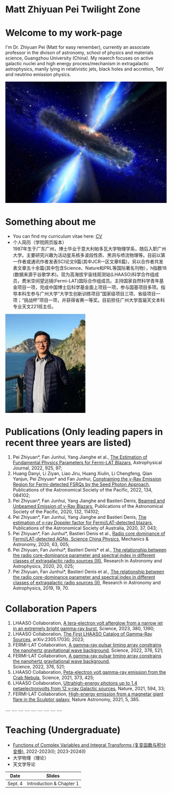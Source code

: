 # Matt Zhiyuan Pei Twilight Zone

# Welcome to my work-page

I'm Dr. Zhiyuan Pei (Matt for easy remember), currently an associate professor in the divison of astronomy, school of physics and materials science, Guangzhou University (China). My reaerch focuses on active galactic nuclei and high energy process/mechanism in extragalactic astrophysics, manily lying in relativistic jets, black holes and accretion, TeV and neutrino emission physics.   

![](标题图.jpg)

# Something about me

* You can find my curriculum vitae here: [CV](http://spee.gzhu.edu.cn/sz/rylb.html) 
* 个人简历（学院网页版本）\
1987年生于广东广州，博士毕业于意大利帕多瓦大学物理学系，随后入职广州大学。主要研究兴趣为活动星系核多波段性质、黑洞与喷流物理等。目前以第一作者或通讯作者发表SCI论文9篇(其中JCR一区文章6篇)，另以合作者共发表文章五十余篇(其中包含Science、Nature和PRL等国际著名刊物），h指数18 (数据来源于谷歌学术)。现为高海拔宇宙线观测站(LHAASO)科学合作组成员，费米空间望远镜(Fermi-LAT)国际合作组成员。主持国家自然科学青年基金项目一项，完成中国博士后科学基金面上项目一项，参与国基项目多项。指导本科生参与广州大学“大学生创新训练项目”国家级项目三项、省级项目一项；“挑战杯”项目一项，并获得省赛一等奖。目前担任广州大学首届天文本科专业天文221班主任。

<img src=me.png width="250px">

# Publications (Only leading papers in recent three years are listed)

1. Pei Zhiyuan*, Fan Junhui, Yang Jianghe et al., [The Estimation of Fundamental Physics Parameters for Fermi-LAT Blazars](https://iopscience.iop.org/article/10.3847/1538-4357/ac3aeb), Astrophysical Journal, 2022, 925, 97;
2. Huang Danyi, Li Ziyan, Liao Jiru, Huang Xiulin, Li Chengfeng, Qian Yanjun, Pei Zhiyuan* and Fan Junhui, [Constraining the γ-Ray Emission Region for Fermi-detected FSRQs by the Seed Photon Approach](https://iopscience.iop.org/article/10.1088/1538-3873/ac80d3), Publications of the Astronomical Society of the Pacific, 2022, 134, 084102;
3. Pei Zhiyuan*, Fan Junhui, Yang Jianghe and Bastieri Denis, [Beamed and Unbeamed Emission of γ-Ray Blazars](https://iopscience.iop.org/article/10.1088/1538-3873/abb78f), Publications of the Astronomical Society of the Pacific, 2020, 132, 114102;
4. Pei Zhiyuan*, Fan Junhui, Yang Jianghe and Bastieri Denis, [The estimation of γ-ray Doppler factor for Fermi/LAT-detected blazars](https://www.cambridge.org/core/journals/publications-of-the-astronomical-society-of-australia/article/estimation-of-ray-doppler-factor-for-fermilatdetected-blazars/35AC6765C8B67886D6D46BFC30991519#), Publications of the Astronomical Society of Australia, 2020, 37, 043;
5. Pei Zhiyuan*, Fan Junhui*, Bastieri Denis et al., [Radio core dominance of Fermi/LAT-detected AGNs, Science China Physics](https://link.springer.com/article/10.1007/s11433-019-1454-6), Mechanics & Astronomy, 2020, 63, 005;
6. Pei Zhiyuan, Fan Junhui*, Bastieri Denis* et al., [The relationship between the radio core-dominance parameter and spectral index in different classes of extragalactic radio sources (III)](https://iopscience.iop.org/article/10.1088/1674-4527/20/2/25), Research in Astronomy and Astrophysics, 2020, 20, 025;
7. Pei Zhiyuan, Fan Junhui*, Bastieri Denis et al., [The relationship between the radio core-dominance parameter and spectral index in different classes of extragalactic radio sources (II)](https://iopscience.iop.org/article/10.1088/1674-4527/19/5/70), Research in Astronomy and Astrophysics, 2019, 19, 70.

# Collaboration Papers

1. LHAASO Collaboration, [A tera-electron volt afterglow from a narrow jet in an extremely bright gamma-ray burst](https://www.science.org/doi/10.1126/science.adg9328), Science, 2023, 380, 1390; 
2. LHAASO Collaboration, [The First LHAASO Catalog of Gamma-Ray Sources](https://arxiv.org/pdf/2305.17030.pdf), arXiv:2305.17030, 2023;
3. FERMI-LAT Collaboration, [A gamma-ray pulsar timing array constrains the nanohertz gravitational wave background](https://www.science.org/doi/epdf/10.1126/science.abm3231), Science, 2022, 376, 521;
4. FERMI-LAT Collaboration, [A gamma-ray pulsar timing array constrains the nanohertz gravitational wave background](https://www.science.org/doi/epdf/10.1126/science.abm3231),  
Science, 2022, 376, 521;
5. LHAASO Collaboration, [Peta-electron volt gamma-ray emission from the Crab Nebula](https://www.science.org/doi/epdf/10.1126/science.abg5137), Science, 2021, 373, 425;
6. LHAASO Collaboration, [Ultrahigh-energy photons up to 1.4 petaelectronvolts from 12 γ-ray Galactic sources](https://www.nature.com/articles/s41586-021-03498-z), Nature, 2021, 594, 33;
7. FERMI-LAT Collaboration, [High-energy emission from a magnetar giant flare in the Sculptor galaxy](https://www.nature.com/articles/s41550-020-01287-8), Nature Astronomy, 2021, 5, 385.

.... .... .... .... .... .... .... .... ....

# Teaching (Undergraduate)

* [Functions of Complex Variables and Integral Transforms (复变函数与积分变换)](http://www.gzhu.edu.cn/), 2022-2023(I); 2023-2024(I) 
* 大学物理（理论）
* 天文学导论

| **Date**                                                               | **Slides**                                                                                |
|:-------------------------------------------------------------------------------:|:-----------------------------------------------------------------------------------------------:|
| Sept. 4 | Introduction & Chapter 1 |
